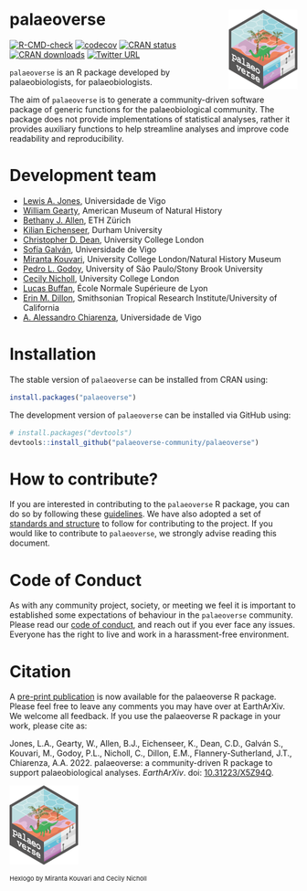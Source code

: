 # palaeoverse <img src="man/figures/logo.png" align="right" width="120" />

<!-- badges: start -->
[![R-CMD-check](https://github.com/palaeoverse-community/palaeoverse/actions/workflows/R-CMD-check.yaml/badge.svg)](https://github.com/palaeoverse-community/palaeoverse/actions/workflows/R-CMD-check.yaml)
[![codecov](https://codecov.io/gh/palaeoverse-community/palaeoverse/branch/main/graph/badge.svg?token=HQQO2CRIKT)](https://app.codecov.io/gh/palaeoverse-community/palaeoverse)
[![CRAN status](https://www.r-pkg.org/badges/version/palaeoverse)](https://CRAN.R-project.org/package=palaeoverse)
[![CRAN downloads](https://cranlogs.r-pkg.org/badges/grand-total/palaeoverse)](https://cran.r-project.org/package=palaeoverse)
[![Twitter URL](https://img.shields.io/twitter/url/https/twitter.com/ThePalaeoverse.svg?style=social&label=Follow%20%40ThePalaeoverse)](https://twitter.com/ThePalaeoverse)
<!-- badges: end -->

`palaeoverse` is an R package developed by palaeobiologists, for palaeobiologists.

The aim of `palaeoverse` is to generate a community-driven software package of generic functions for the palaeobiological community. The package does not provide implementations of statistical analyses, rather it provides auxiliary functions to help streamline analyses and improve code readability and reproducibility.

# Development team
- [Lewis A. Jones](mailto:LewisAlan.Jones@uvigo.es), Universidade de Vigo
- [William Gearty](mailto:willgearty@gmail.com), American Museum of Natural History
- [Bethany J. Allen](mailto:Bethany.Allen@bsse.ethz.ch), ETH Zürich
- [Kilian Eichenseer](mailto:kilian.eichenseer@gmail.com), Durham University
- [Christopher D. Dean](mailto:christopherdaviddean@gmail.com), University College London
- [Sofía Galván](mailto:sofia.galvan@uvigo.es), Universidade de Vigo
- [Miranta Kouvari](mailto:kouvari.miranta@gmail.com), University College London/Natural History Museum
- [Pedro L. Godoy](mailto:pedrolorenagodoy@gmail.com), University of São Paulo/Stony Brook University
- [Cecily Nicholl](mailto:cecily.nicholl@ucl.ac.uk), University College London
- [Lucas Buffan](mailto:lucas.buffan@ens-lyon.fr), École Normale Supérieure de Lyon
- [Erin M. Dillon](mailto:erinmdillon@ucsb.edu), Smithsonian Tropical Research Institute/University of California
- [A. Alessandro Chiarenza](mailto:a.chiarenza15@gmail.com), Universidade de Vigo

# Installation

The stable version of `palaeoverse` can be installed from CRAN using:

```r
install.packages("palaeoverse")
```

The development version of `palaeoverse` can be installed via GitHub using:

```r
# install.packages("devtools")
devtools::install_github("palaeoverse-community/palaeoverse")
```

# How to contribute?
If you are interested in contributing to the `palaeoverse` R package, you can do so by following these [guidelines](https://palaeoverse.palaeoverse.org/CONTRIBUTING.html). We have also adopted a set of [standards and structure](https://palaeoverse.palaeoverse.org/articles/structure-and-standards.html) to follow for contributing to the project. If you would like to contribute to `palaeoverse`, we strongly advise reading this document.

# Code of Conduct

As with any community project, society, or meeting we feel it is important to established some expectations of behaviour in the `palaeoverse` community. Please read our [code of conduct](https://palaeoverse.palaeoverse.org/CODE_OF_CONDUCT.html), and reach out if you ever face any issues. Everyone has the right to live and work in a harassment-free environment.

# Citation

A [pre-print publication](https://doi.org/10.31223/X5Z94Q) is now available for the palaeoverse R package. Please feel free to leave any comments you may have over at EarthArXiv. We welcome all feedback. If you use the palaeoverse R package in your work, please cite as:

Jones, L.A., Gearty, W., Allen, B.J., Eichenseer, K., Dean, C.D., Galván S., Kouvari, M., Godoy, P.L., Nicholl, C., Dillon, E.M., Flannery-Sutherland, J.T., Chiarenza, A.A. 2022. palaeoverse: a community-driven R package to support palaeobiological analyses. *EarthArXiv*. doi: [10.31223/X5Z94Q](https://doi.org/10.31223/X5Z94Q).

<p align="left">

<img src="man/figures/logo.png" width="120" />

</p>

<p align="left"; style="font-size:11px">Hexlogo by Miranta Kouvari and Cecily Nicholl</p>
